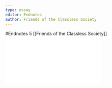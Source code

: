 ```yaml
---
type: essay
editor: Endnotes
author: Friends of the Classless Society
---
```

#Endnotes 5 [[Friends of the Classless Society]]
![](../../../../meri-public/garden/861bf4f0142f005b56bb6edeecc5af51.pdf)
